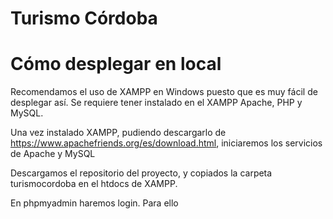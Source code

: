 # Turismo Córdoba

# Cómo desplegar en local

Recomendamos el uso de XAMPP en Windows puesto que es muy fácil de desplegar así. Se requiere tener instalado en el XAMPP Apache, PHP y MySQL. 

Una vez instalado XAMPP, pudiendo descargarlo de https://www.apachefriends.org/es/download.html, iniciaremos los servicios de Apache y MySQL


Descargamos el repositorio del proyecto, y copiados la carpeta turismocordoba en el htdocs de XAMPP.

En phpmyadmin haremos login. Para ello 



